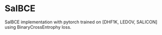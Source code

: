 # SalBCE
SalBCE implementation with pytorch trained on [DHF1K, LEDOV, SALICON] using BinaryCrossEntrophy loss.
